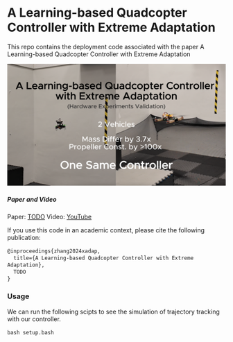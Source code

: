 # A Learning-based Quadcopter Controller with Extreme Adaptation
This repo contains the deployment code associated with the paper A Learning-based Quadcopter Controller with Extreme Adaptation

[![Cover](media/Cover.png)](https://youtu.be/rPALquHX5Ek?si=ub-J-ZIhr-47klsT)

##### Paper and Video

Paper: [TODO]() 
Video: [YouTube](https://youtu.be/rPALquHX5Ek?si=ub-J-ZIhr-47klsT)

If you use this code in an academic context, please cite the following publication: 
```
@inproceedings{zhang2024xadap,
  title={A Learning-based Quadcopter Controller with Extreme Adaptation},
  TODO
}
```


### Usage

We can run the following scipts to see the simulation of trajectory tracking with our controller.
```
bash setup.bash
```